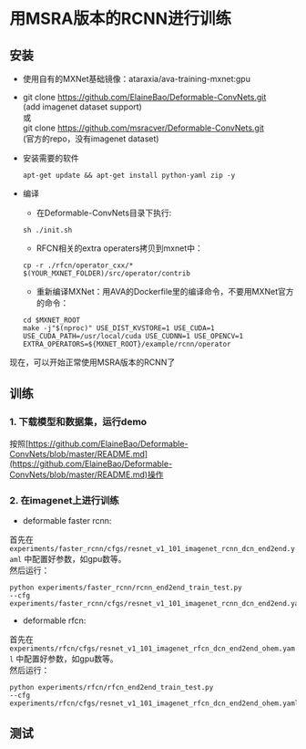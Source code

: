 # 用MSRA版本的RCNN进行训练

## 安装
* 使用自有的MXNet基础镜像：ataraxia/ava-training-mxnet:gpu
* git clone https://github.com/ElaineBao/Deformable-ConvNets.git        
(add imagenet dataset support)      
或    
git clone https://github.com/msracver/Deformable-ConvNets.git     
(官方的repo，没有imagenet dataset)
* 安装需要的软件
  ```
  apt-get update && apt-get install python-yaml zip -y
  ```

* 编译
  * 在Deformable-ConvNets目录下执行:
  ```
  sh ./init.sh
  ```
  * RFCN相关的extra operaters拷贝到mxnet中：
  
  ```
  cp -r ./rfcn/operator_cxx/*  $(YOUR_MXNET_FOLDER)/src/operator/contrib
  ```
  * 重新编译MXNet：用AVA的Dockerfile里的编译命令，不要用MXNet官方的命令：
  
  ```
  cd $MXNET_ROOT
  make -j"$(nproc)" USE_DIST_KVSTORE=1 USE_CUDA=1 USE_CUDA_PATH=/usr/local/cuda USE_CUDNN=1 USE_OPENCV=1 EXTRA_OPERATORS=${MXNET_ROOT}/example/rcnn/operator
  ```

现在，可以开始正常使用MSRA版本的RCNN了

## 训练
### 1. 下载模型和数据集，运行demo
按照[https://github.com/ElaineBao/Deformable-ConvNets/blob/master/README.md](https://github.com/ElaineBao/Deformable-ConvNets/blob/master/README.md)操作

### 2. 在imagenet上进行训练
- deformable faster rcnn:

首先在 `experiments/faster_rcnn/cfgs/resnet_v1_101_imagenet_rcnn_dcn_end2end.yaml`
中配置好参数，如gpu数等。    
然后运行：

```
python experiments/faster_rcnn/rcnn_end2end_train_test.py
--cfg experiments/faster_rcnn/cfgs/resnet_v1_101_imagenet_rcnn_dcn_end2end.yaml
```

- deformable rfcn:

首先在 `experiments/rfcn/cfgs/resnet_v1_101_imagenet_rfcn_dcn_end2end_ohem.yaml`
中配置好参数，如gpu数等。    
然后运行：

```
python experiments/rfcn/rfcn_end2end_train_test.py
--cfg experiments/rfcn/cfgs/resnet_v1_101_imagenet_rfcn_dcn_end2end_ohem.yaml
```

## 测试


